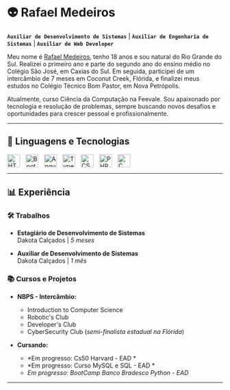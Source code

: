 # 👽 Rafael Medeiros

**`Auxiliar de Desenvolvimento de Sistemas`** | **`Auxiliar de Engenharia de Sistemas`** | **`Auxiliar de Web Developer`**

Meu nome é [Rafael Medeiros](https://www.instagram.com/r_medeirossz/), tenho 18 anos e sou natural do Rio Grande do Sul. Realizei o primeiro ano e parte do segundo ano do ensino médio no Colégio São José, em Caxias do Sul. Em seguida, participei de um intercâmbio de 7 meses em Coconut Creek, Flórida, e finalizei meus estudos no Colégio Técnico Bom Pastor, em Nova Petrópolis.

Atualmente, curso Ciência da Computação na Feevale. Sou apaixonado por tecnologia e resolução de problemas, sempre buscando novos desafios e oportunidades para crescer pessoal e profissionalmente.

---

## 🤖 Linguagens e Tecnologias

<img align="left" alt="HTML" title="HTML" width="30px" style="padding-right: 10px;" src="https://cdn.jsdelivr.net/gh/devicons/devicon@latest/icons/html5/html5-original.svg" />
<img align="left" alt="Bootstrap" title="Bootstrap" width="30px" style="padding-right: 10px;" src="https://cdn.jsdelivr.net/gh/devicons/devicon@latest/icons/bootstrap/bootstrap-original.svg" />
<img align="left" alt="Angular" title="Angular" width="30px" style="padding-right: 10px;" src="https://cdn.jsdelivr.net/gh/devicons/devicon@latest/icons/angular/angular-original.svg" />
<img align="left" alt="TypeScript" title="TypeScript" width="30px" style="padding-right: 10px;" src="https://cdn.jsdelivr.net/gh/devicons/devicon@latest/icons/typescript/typescript-original.svg" />
<img align="left" alt="CSS" title="CSS" width="30px" style="padding-right: 10px;" src="https://cdn.jsdelivr.net/gh/devicons/devicon@latest/icons/css3/css3-plain-wordmark.svg" />
<img align="left" alt="PHP" title="PHP" width="30px" style="padding-right: 10px;" src="https://cdn.jsdelivr.net/gh/devicons/devicon@latest/icons/php/php-original.svg" />
<img align="left" alt="C" title="C" width="30px" style="padding-right: 10px;" src="https://cdn.jsdelivr.net/gh/devicons/devicon@latest/icons/c/c-original.svg" />

<br clear="left"/>

---

## 📊 Experiência

### 🛠️ Trabalhos
- **Estagiário de Desenvolvimento de Sistemas**  
  Dakota Calçados | *5 meses*

- **Auxiliar de Desenvolvimento de Sistemas**  
  Dakota Calçados | *1 mês*  

### 📚 Cursos e Projetos
- **NBPS - Intercâmbio:**  
  - Introduction to Computer Science  
  - Robotic's Club  
  - Developer's Club  
  - CyberSecurity Club (*semi-finalista estadual na Flórida*)
    
- **Cursando:**  
  - *Em progresso: Cs50 Harvard - EAD *
  - *Em progresso: Curso MySQL e SQL - EAD *
  - *Em progresso: BootCamp Banco Bradesco Python - EAD*

---

